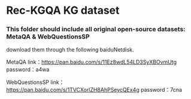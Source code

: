 # Rec-KGQA KG dataset
### This folder should include all original open-source datasets: MetaQA & WebQuestionsSP
download them through the following baiduNetdisk.

MetaQA
link：https://pan.baidu.com/s/11Ez8wdL54LD3SyXBOvmUtg 
password：a4wa

WebQuestionsSP
link：https://pan.baidu.com/s/1TVCXorlZH8AhPSeycQEx4g 
password：7cna
